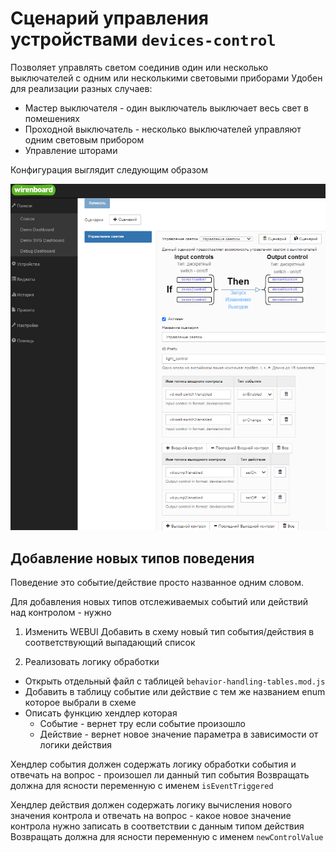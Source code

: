 # Сценарий управления устройствами `devices-control`

Позволяет управлять светом соединив один или несколько выключателей с одним или несколькими световыми приборами
Удобен для реализации разных случаев:

- Мастер выключателя - один выключатель выключает весь свет в помешениях
- Проходной выключатель - несколько выключателей управляют одним световым прибором
- Управление шторами

Конфигурация выглядит следующим образом

![alt text](doc/image.png)

## Добавление новых типов поведения

Поведение это событие/действие просто названное одним словом.

Для добавления новых типов отслеживаемых событий или действий над контролом - нужно
1) Изменить WEBUI
Добавить в схему новый тип события/действия в соответствующий выпадающий список

2) Реализовать логику обработки
- Открыть отдельный файл с таблицей `behavior-handling-tables.mod.js`
- Добавить в таблицу событие или действие с тем же названием enum которое выбрали в схеме
- Описать функцию хендлер которая
  - Событие - вернет тру если событие произошло
  - Действие - вернет новое значение параметра в зависимости от логики действия


Хендлер события должен содержать логику обработки события и отвечать на вопрос - произошел ли данный тип события
Возвращать должна для ясности переменную с именем `isEventTriggered`

Хендлер действия должен содержать логику вычисления нового значения контрола и отвечать на вопрос - какое новое значение контрола нужно записать в соответствии с данным типом действия
Возвращать должна для ясности переменную с именем `newControlValue`
